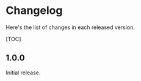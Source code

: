 Changelog
=========

Here's the list of changes in each released version.

[TOC]

1.0.0
-----

Initial release.



